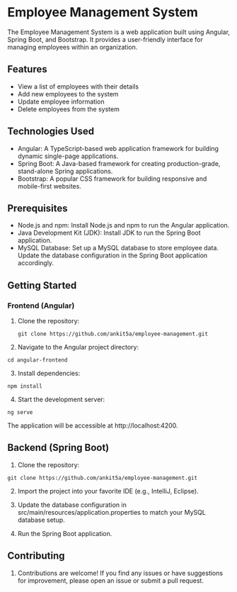# Employee Management System

The Employee Management System is a web application built using Angular, Spring Boot, and Bootstrap. It provides a user-friendly interface for managing employees within an organization.

## Features

- View a list of employees with their details
- Add new employees to the system
- Update employee information
- Delete employees from the system

## Technologies Used

- Angular: A TypeScript-based web application framework for building dynamic single-page applications.
- Spring Boot: A Java-based framework for creating production-grade, stand-alone Spring applications.
- Bootstrap: A popular CSS framework for building responsive and mobile-first websites.

## Prerequisites

- Node.js and npm: Install Node.js and npm to run the Angular application.
- Java Development Kit (JDK): Install JDK to run the Spring Boot application.
- MySQL Database: Set up a MySQL database to store employee data. Update the database configuration in the Spring Boot application accordingly.

## Getting Started

### Frontend (Angular)

1. Clone the repository:

   ```
   git clone https://github.com/ankit5a/employee-management.git
   
   ```
   
 2. Navigate to the Angular project directory:
 
 ```
 cd angular-frontend 
 ```
 
 3. Install dependencies:
 
 ```
 npm install
 ```
 
 4. Start the development server:
 
 ```
 ng serve

 ```
 The application will be accessible at http://localhost:4200.
 
<h2><b>Backend (Spring Boot)</b></h2>

1. Clone the repository:

```
git clone https://github.com/ankit5a/employee-management.git
```
 
2. Import the project into your favorite IDE (e.g., IntelliJ, Eclipse).

3. Update the database configuration in src/main/resources/application.properties to match your MySQL database setup.

4. Run the Spring Boot application.

<h2><b>Contributing</b></h2>

1. Contributions are welcome! If you find any issues or have suggestions for improvement, please open an issue or submit a pull request.
